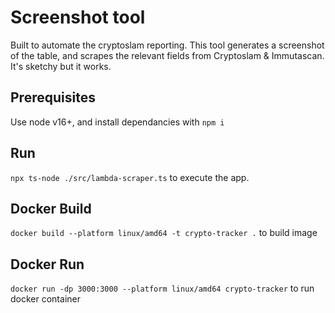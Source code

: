 # Screenshot tool

Built to automate the cryptoslam reporting. This tool generates a screenshot of the table, and scrapes the relevant fields from Cryptoslam & Immutascan. It's sketchy but it works.

## Prerequisites

Use node v16+, and install dependancies with `npm i `

## Run

`npx ts-node ./src/lambda-scraper.ts` to execute the app.

## Docker Build
`docker build --platform linux/amd64 -t crypto-tracker .` to build image


## Docker Run
`docker run -dp 3000:3000 --platform linux/amd64 crypto-tracker` to run docker container
